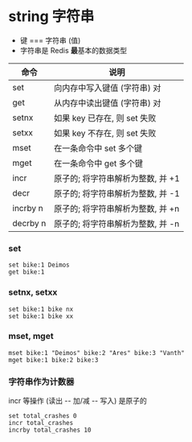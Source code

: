 # string 字符串

- 键 === 字符串 (值)
- 字符串是 Redis **最**基本的数据类型

| 命令     | 说明                              |
| -------- | --------------------------------- |
| set      | 向内存中写入键值 (字符串) 对      |
| get      | 从内存中读出键值 (字符串) 对      |
| setnx    | 如果 key 已存在, 则 set 失败      |
| setxx    | 如果 key 不存在, 则 set 失败      |
| mset     | 在一条命令中 set 多个键           |
| mget     | 在一条命令中 get 多个键           |
| incr     | 原子的; 将字符串解析为整数, 并 +1 |
| decr     | 原子的; 将字符串解析为整数, 并 -1 |
| incrby n | 原子的; 将字符串解析为整数, 并 +n |
| decrby n | 原子的; 将字符串解析为整数, 并 -n |

### set

```shell
set bike:1 Deimos
get bike:1
```

### setnx, setxx

```shell
set bike:1 bike nx
set bike:1 bike xx
```

### mset, mget

```shell
mset bike:1 "Deimos" bike:2 "Ares" bike:3 "Vanth"
mget bike:1 bike:2 bike:3
```

### 字符串作为计数器

incr 等操作 (读出 -- 加/减 -- 写入) 是原子的

```shell
set total_crashes 0
incr total_crashes
incrby total_crashes 10
```
